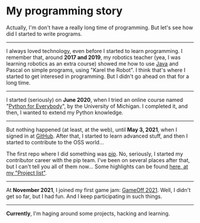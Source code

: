 # My programming story

Actually, I'm don't have a really long time of programming. But let's see how did I started to write programs.

***

I always loved technology, even before I started to learn programming. I remember that, around **2017 and 2019**, my robotics teacher
(yea, I was learning robotics as an extra course) showed me how to use [Java](http://www.java.com) and Pascal on simple programs,
using "Karel the Robot". I think that's where I started to get interesed in programming. But I didn't go ahead on that for a long time.

***

I started (seriously) on **June 2020**, when I tried an online course named "[Python for Everybody](https://www.coursera.org/learn/python/home/welcome)",
by the University of Michigan. I completed it, and then, I wanted to extend my Python knowledge.

***

But nothing happened (at least, at the web), until **May 3, 2021**, when I signed
in at [GitHub](https://github.com). After that, I started to learn advanced stuff,
and then I started to contribute to the OSS world...

The first repo where I did something was [pip](https://github.com/pypa/pip). No,
seriously, I started my contributor career with the pip team. I've been on several
places after that, but I can't tell you all of them now... Some highlights can be found [here, at my "Project list"](projects).

***

At **November 2021**, I joined my first game jam: [GameOff 2021](https://itch.io/jam/game-off-2021).
Well, I didn't get so far, but I had fun. And I keep participating in such things.

***

**Currently**, I'm haging around some projects, hacking and learning.
